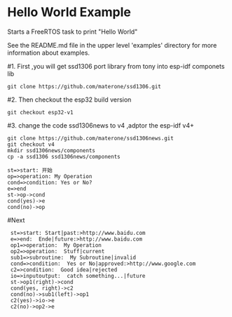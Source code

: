 # Hello World Example

Starts a FreeRTOS task to print "Hello World"

See the README.md file in the upper level 'examples' directory for more information about examples.

#1. First ,you will get ssd1306 port library from tony into esp-idf componets lib
```
git clone https://github.com/materone/ssd1306.git
```
#2. Then checkout the esp32 build version
```
git checkout esp32-v1
```
#3. change the code ssd1306news to v4 ,adptor the esp-idf v4+
```
git clone https://github.com/materone/ssd1306news.git
git checkout v4
mkdir ssd1306news/components
cp -a ssd1306 ssd1306news/components
```
```flow
st=>start: 开始
op=>operation: My Operation
cond=>condition: Yes or No?
e=>end
st->op->cond
cond(yes)->e
cond(no)->op
```
#Next
   ```flow
    st=>start: Start|past:>http://www.baidu.com
    e=>end:  Ende|future:>http://www.baidu.com
    op1=>operation:  My Operation
    op2=>operation:  Stuff|current
    sub1=>subroutine:  My Subroutine|invalid
    cond=>condition:  Yes or No|approved:>http://www.google.com
    c2=>condition:  Good idea|rejected
    io=>inputoutput:  catch something...|future
    st->op1(right)->cond
    cond(yes, right)->c2
    cond(no)->sub1(left)->op1
    c2(yes)->io->e
    c2(no)->op2->e
```
